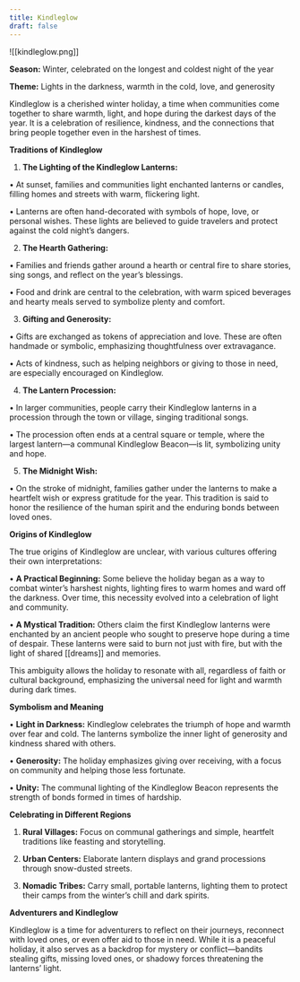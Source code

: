 ```yaml
---
title: Kindleglow
draft: false
---
```

![[kindleglow.png]]

**Season:** Winter, celebrated on the longest and coldest night of the year

**Theme:** Lights in the darkness, warmth in the cold, love, and generosity

Kindleglow is a cherished winter holiday, a time when communities come together to share warmth, light, and hope during the darkest days of the year. It is a celebration of resilience, kindness, and the connections that bring people together even in the harshest of times.

**Traditions of Kindleglow**

1. **The Lighting of the Kindleglow Lanterns:**

• At sunset, families and communities light enchanted lanterns or candles, filling homes and streets with warm, flickering light.

• Lanterns are often hand-decorated with symbols of hope, love, or personal wishes. These lights are believed to guide travelers and protect against the cold night’s dangers.

2. **The Hearth Gathering:**

• Families and friends gather around a hearth or central fire to share stories, sing songs, and reflect on the year’s blessings.

• Food and drink are central to the celebration, with warm spiced beverages and hearty meals served to symbolize plenty and comfort.

3. **Gifting and Generosity:**

• Gifts are exchanged as tokens of appreciation and love. These are often handmade or symbolic, emphasizing thoughtfulness over extravagance.

• Acts of kindness, such as helping neighbors or giving to those in need, are especially encouraged on Kindleglow.

4. **The Lantern Procession:**

• In larger communities, people carry their Kindleglow lanterns in a procession through the town or village, singing traditional songs.

• The procession often ends at a central square or temple, where the largest lantern—a communal Kindleglow Beacon—is lit, symbolizing unity and hope.

5. **The Midnight Wish:**

• On the stroke of midnight, families gather under the lanterns to make a heartfelt wish or express gratitude for the year. This tradition is said to honor the resilience of the human spirit and the enduring bonds between loved ones.

**Origins of Kindleglow**

The true origins of Kindleglow are unclear, with various cultures offering their own interpretations:

• **A Practical Beginning:** Some believe the holiday began as a way to combat winter’s harshest nights, lighting fires to warm homes and ward off the darkness. Over time, this necessity evolved into a celebration of light and community.

• **A Mystical Tradition:** Others claim the first Kindleglow lanterns were enchanted by an ancient people who sought to preserve hope during a time of despair. These lanterns were said to burn not just with fire, but with the light of shared [[dreams]] and memories.

This ambiguity allows the holiday to resonate with all, regardless of faith or cultural background, emphasizing the universal need for light and warmth during dark times.

**Symbolism and Meaning**

• **Light in Darkness:** Kindleglow celebrates the triumph of hope and warmth over fear and cold. The lanterns symbolize the inner light of generosity and kindness shared with others.

• **Generosity:** The holiday emphasizes giving over receiving, with a focus on community and helping those less fortunate.

• **Unity:** The communal lighting of the Kindleglow Beacon represents the strength of bonds formed in times of hardship.

**Celebrating in Different Regions**

1. **Rural Villages:** Focus on communal gatherings and simple, heartfelt traditions like feasting and storytelling.

2. **Urban Centers:** Elaborate lantern displays and grand processions through snow-dusted streets.

3. **Nomadic Tribes:** Carry small, portable lanterns, lighting them to protect their camps from the winter’s chill and dark spirits.

**Adventurers and Kindleglow**

Kindleglow is a time for adventurers to reflect on their journeys, reconnect with loved ones, or even offer aid to those in need. While it is a peaceful holiday, it also serves as a backdrop for mystery or conflict—bandits stealing gifts, missing loved ones, or shadowy forces threatening the lanterns’ light.